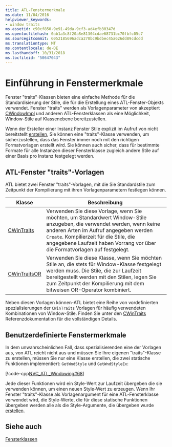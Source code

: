 ```yaml
---
title: ATL-Fenstermerkmale
ms.date: 11/04/2016
helpviewer_keywords:
- window traits
ms.assetid: c90cf850-9e91-49da-9cf3-ad4efb30347d
ms.openlocfilehash: 0ab1a3c8f20a8e81304cdae68731bc70fbfc05c7
ms.sourcegitcommit: 6052185696adca270bc9bdbec45a626dd89cdcdd
ms.translationtype: MT
ms.contentlocale: de-DE
ms.lasthandoff: 10/31/2018
ms.locfileid: "50647043"
---
```

# <a name="understanding-window-traits"></a>Einführung in Fenstermerkmale

Fenster "traits"-Klassen bieten eine einfache Methode für die Standardisierung der Stile, die für die Erstellung eines ATL-Fenster-Objekts verwendet. Fenster "traits" werden als Vorlagenparameter von akzeptiert [CWindowImpl](../atl/reference/cwindowimpl-class.md) und anderen ATL-Fensterklassen als eine Möglichkeit, Window-Stile auf Klassenebene bereitzustellen.

Wenn der Ersteller einer Instanz Fenster Stile explizit im Aufruf von nicht bereitstellt [erstellen](../atl/reference/cwindowimpl-class.md#create), Sie können eine "traits"-Klasse verwenden, um sicherzustellen, dass das Fenster immer noch mit den richtigen Formatvorlagen erstellt wird. Sie können auch sicher, dass für bestimmte Formate für alle Instanzen dieser Fensterklasse zugleich andere Stile auf einer Basis pro Instanz festgelegt werden.

## <a name="atl-window-traits-templates"></a>ATL-Fenster "traits"-Vorlagen

ATL bietet zwei Fenster "traits"-Vorlagen, mit die Sie Standardstile zum Zeitpunkt der Kompilierung mit ihren Vorlagenparametern festlegen können.

|Klasse|Beschreibung|
|-----------|-----------------|
|[CWinTraits](../atl/reference/cwintraits-class.md)|Verwenden Sie diese Vorlage, wenn Sie möchten, um Standardwert Window-Stile anzugeben, die verwendet werden, wenn keine anderen Arten im Aufruf angegeben werden `Create`. Kompilierzeit für die Stile, die angegebene Laufzeit haben Vorrang vor über die Formatvorlagen auf festgelegt.|
|[CWinTraitsOR](../atl/reference/cwintraitsor-class.md)|Verwenden Sie diese Klasse, wenn Sie möchten Stile an, die stets für Window-Klasse festgelegt werden muss. Die Stile, die zur Laufzeit bereitgestellt werden mit den Stilen, legen Sie zum Zeitpunkt der Kompilierung mit dem bitweisen OR-Operator kombiniert.|

Neben diesen Vorlagen können-ATL bietet eine Reihe von vordefinierten spezialisierungen der `CWinTraits` Vorlagen für häufig verwendeten Kombinationen von Window-Stile. Finden Sie unter den [CWinTraits](../atl/reference/cwintraits-class.md) Referenzdokumentation für die vollständigen Details.

## <a name="custom-window-traits"></a>Benutzerdefinierte Fenstermerkmale

In dem unwahrscheinlichen Fall, dass spezialisierenden eine der Vorlagen aus, von ATL reicht nicht aus und müssen Sie Ihre eigenen "traits"-Klasse zu erstellen, müssen Sie nur eine Klasse erstellen, die zwei statische Funktionen implementiert: `GetWndStyle` und `GetWndStyleEx`:

[!code-cpp[NVC_ATL_Windowing#68](../atl/codesnippet/cpp/understanding-window-traits_1.h)]

Jede dieser Funktionen wird ein Style-Wert zur Laufzeit übergeben die sie verwenden können, um einen neuen Style-Wert zu erzeugen. Wenn Ihr Fenster "traits"-Klasse als Vorlagenargument für eine ATL-Fensterklasse verwendet wird, die Style-Werte, die für diese statische Funktionen übergeben werden alle als die Style-Argumente, die übergeben wurde [erstellen](../atl/reference/cwindowimpl-class.md#create).

## <a name="see-also"></a>Siehe auch

[Fensterklassen](../atl/atl-window-classes.md)


